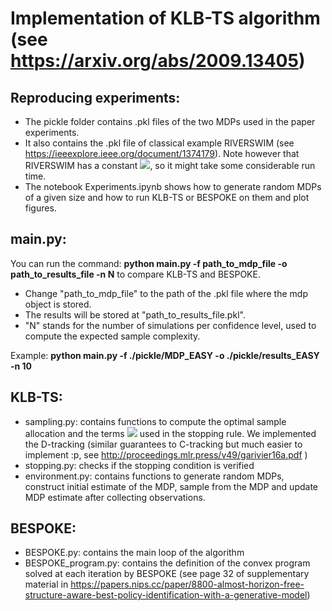 # Implementation of KLB-TS algorithm (see https://arxiv.org/abs/2009.13405)


## Reproducing experiments:
- The pickle folder contains .pkl files of the two MDPs used in the paper experiments. 
- It also contains the .pkl file of classical example RIVERSWIM (see https://ieeexplore.ieee.org/document/1374179). Note however that RIVERSWIM has a constant <img src="https://latex.codecogs.com/png.latex?\dpi{100}%20U(\phi)%20\sim%207%20\times%2010^8"/>, so it might take some considerable run time.
- The notebook Experiments.ipynb shows how to generate random MDPs of a given size and how to run KLB-TS or BESPOKE on them and plot figures.

## main.py:
You can run the command:   **python main.py -f path_to_mdp_file -o path_to_results_file -n N** to compare KLB-TS and BESPOKE. 
- Change "path_to_mdp_file" to the path of the .pkl file where the mdp object is stored. 
- The results will be stored at "path_to_results_file.pkl". 
- "N" stands for the number of simulations per confidence level, used to compute the expected sample complexity.

Example:  **python main.py -f ./pickle/MDP_EASY -o ./pickle/results_EASY -n 10**


## KLB-TS:
- sampling.py: contains functions to compute the optimal sample allocation and the terms <img src="https://latex.codecogs.com/png.latex?\dpi{100}\(T_i)_{1%20\leq%20i%20\leq%204}"/> used in the stopping rule. We implemented the D-tracking (similar guarantees to C-tracking but much easier to implement :p, see http://proceedings.mlr.press/v49/garivier16a.pdf ) 
- stopping.py: checks if the stopping condition is verified
- environment.py: contains functions to generate random MDPs, construct initial estimate of the MDP, sample from the MDP and update MDP estimate after collecting observations.  

## BESPOKE:
- BESPOKE.py: contains the main loop of the algorithm
- BESPOKE_program.py: contains the definition of the convex program solved at each iteration by BESPOKE (see page 32 of supplementary material in https://papers.nips.cc/paper/8800-almost-horizon-free-structure-aware-best-policy-identification-with-a-generative-model)






